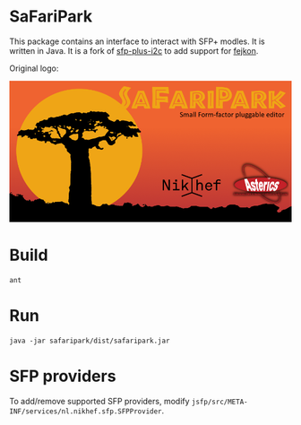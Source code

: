 # SaFariPark

This package contains an interface to interact with SFP+ modles. It is written in Java.
It is a fork of [sfp-plus-i2c](https://www.ohwr.org/project/sfp-plus-i2c) to add support for [fejkon](https://github.com/bluecmd/fejkon).

Original logo:

![Logo](https://raw.githubusercontent.com/bluecmd/safaripark/master/safaripark/resources/splash.png)

# Build

```
ant
```

# Run

```
java -jar safaripark/dist/safaripark.jar
```

# SFP providers

To add/remove supported SFP providers, modify `jsfp/src/META-INF/services/nl.nikhef.sfp.SFPProvider`.
